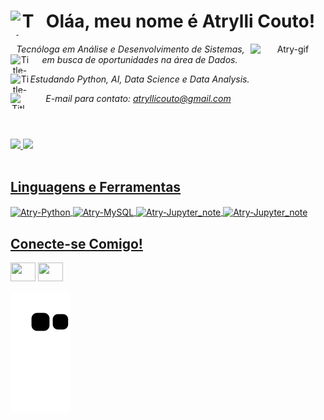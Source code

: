 <header>
<h1> <strong>Oláa, meu nome é Atrylli Couto!</strong>
<img align = "left" alt= "Title-icon" height = "40" width = "40" src="https://img.icons8.com/fluency/48/null/minecraft-golden-apple.png"/> </h1>

<img align="right" alt="Atry-gif" height="120" width="120" src="https://cdn.discordapp.com/attachments/656990779201421313/1075957553743286413/gif_atry.gif">

<p> 
<i>Tecnóloga em Análise e Desenvolvimento de Sistemas, em busca de oportunidades na área de Dados.</i> <img align = "left" alt= "Title-icon" height = "30" width = "30" src="https://cdn-user-icons.flaticon.com/27752/27752796/1676667607663.svg?token=exp=1676668508~hmac=ef8fb7bd69849fd30b01e4cc090dd1c7"/> 
  
<i>Estudando Python, AI, Data Science e Data Analysis.</i> <img align = "left" alt= "Title-icon" height = "30" width = "30" src="https://cdn-user-icons.flaticon.com/27752/27752796/1676667468701.svg?token=exp=1676668369~hmac=feb4698c53ece94127fda12ca46b01e2"/> 
 
<i>E-mail para contato: atryllicouto@gmail.com</i> <img align = "left" alt= "Title-icon" height = "25" width = "25" src="https://cdn-user-icons.flaticon.com/27752/27752796/1676667930134.svg?token=exp=1676668831~hmac=b69c4f5b47e6a416730ca76934f3d76c"/> 
</p>
</header>

<div>
  <a href="https://github.com/atrylli">
  <img height="160em" src="https://github-readme-stats.vercel.app/api?username=atrylli&show_icons=true&theme=radical&include_all_commits=true&count_private=true"/>
  <img height="160em" src="https://github-readme-stats.vercel.app/api/top-langs/?username=atrylli&layout=compact&langs_count=16&theme=radical"/>
</div>

  
<div style="display: inline_block"><br>
  <h2 align = "left"> Linguagens e Ferramentas </h2>
  
  <img align="center" alt="Atry-Python" height="45" width="45" src="https://img.itch.zone/aW1hZ2UvMTIzMzU0OC83MTkzMjIzLnBuZw==/347x500/bOhDrd.png">
  <img align="center" alt="Atry-MySQL" height="60" width="60" src="https://cdn.jsdelivr.net/gh/devicons/devicon/icons/mysql/mysql-original-wordmark.svg">
  <img align="center" alt="Atry-Jupyter_note" height="45" width="45" src="https://img.icons8.com/fluency/48/null/jupyter.png"/>
 <img align="center" alt="Atry-Jupyter_note" height="45" width="45" src="https://cdn-user-icons.flaticon.com/27752/27752796/1676670770335.svg?token=exp=1676671671~hmac=31b32b9ab2d50ccf3b7c5fc44bf0b7fe"/>
  
</div>
  
<div>
  <h2 align = "left"> Conecte-se Comigo!  </h2>
  
  <a href="https://instagram.com/_trylli" target="_blank"><img src="https://cdn-user-icons.flaticon.com/27752/27752796/1676668902216.svg?token=exp=1676669803~hmac=6e712558109e6c00d1c82be58b5f9a9a" target="_blank" height="30" width="40"></a>
  <a href="https://www.linkedin.com/in/atryllicouto/" target="_blank"><img src="https://cdn-user-icons.flaticon.com/27752/27752796/1676668808990.svg?token=exp=1676669709~hmac=733c39431cd3b5121ac3e4adeead6d1e" target="_blank" height="30" width="40"></a> 
   
  ![Snake animation](https://github.com/Atrylli/atrylli/blob/output/github-contribution-grid-snake.svg)
</div>

    
